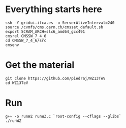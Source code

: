 Everything starts here
====

    ssh -Y gridui.ifca.es -o ServerAliveInterval=240
    source /cvmfs/cms.cern.ch/cmsset_default.sh
    export SCRAM_ARCH=slc6_amd64_gcc491
    cmsrel CMSSW_7_4_6
    cd CMSSW_7_4_6/src
    cmsenv


Get the material
====

    git clone https://github.com/piedraj/WZ13TeV
    cd WZ13TeV


Run
====

    g++ -o runWZ runWZ.C `root-config --cflags --glibs`
    ./runWZ 

